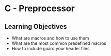 # C - Preprocessor

## Learning Objectives
- What are macros and how to use them
- What are the most common predefined macros
- How to include guard your header files

